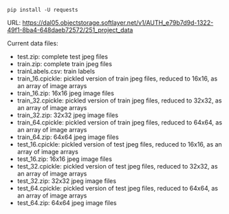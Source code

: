 `pip install -U requests`

URL: https://dal05.objectstorage.softlayer.net/v1/AUTH_e79b7d9d-1322-49f1-8ba4-648daeb72572/251_project_data

Current data files:

- test.zip: complete test jpeg files
- train.zip: complete train jpeg files
- trainLabels.csv: train labels
- train_16.cpickle: pickled version of train jpeg files, reduced to 16x16, as an array of image arrays
- train_16.zip: 16x16 jpeg image files
- train_32.cpickle: pickled version of train jpeg files, reduced to 32x32, as an array of image arrays
- train_32.zip: 32x32 jpeg image files
- train_64.cpickle: pickled version of train jpeg files, reduced to 64x64, as an array of image arrays
- train_64.zip: 64x64 jpeg image files
- test_16.cpickle: pickled version of test jpeg files, reduced to 16x16, as an array of image arrays
- test_16.zip: 16x16 jpeg image files
- test_32.cpickle: pickled version of test jpeg files, reduced to 32x32, as an array of image arrays
- test_32.zip: 32x32 jpeg image files
- test_64.cpickle: pickled version of test jpeg files, reduced to 64x64, as an array of image arrays
- test_64.zip: 64x64 jpeg image files
